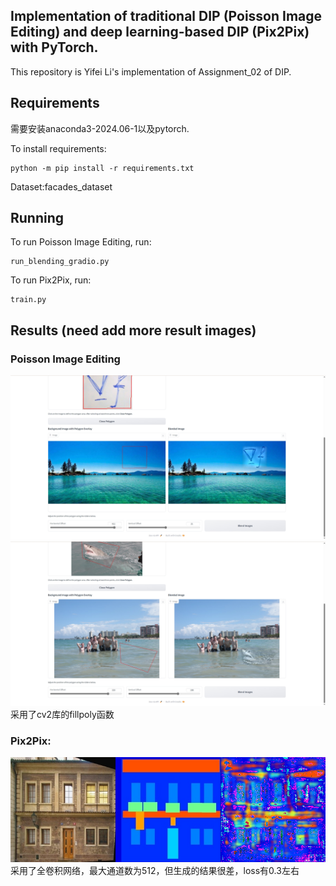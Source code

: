 ## Implementation of traditional DIP (Poisson Image Editing) and deep learning-based DIP (Pix2Pix) with PyTorch.

This repository is Yifei Li's implementation of Assignment_02 of DIP. 

## Requirements

需要安装anaconda3-2024.06-1以及pytorch.

To install requirements:

```setup
python -m pip install -r requirements.txt
```

Dataset:facades_dataset

## Running

To run Poisson Image Editing, run:

```Poisson Image Editing
run_blending_gradio.py
```

To run Pix2Pix, run:

```Pix2Pix
train.py
```

## Results (need add more result images)
### Poisson Image Editing
<img src="pics/blend1.png" alt="alt text" width="800">
<img src="pics/blend2.png" alt="alt text" width="800">
采用了cv2库的fillpoly函数


### Pix2Pix:
<img src="pics/result_1.png" alt="alt text" width="800">
采用了全卷积网络，最大通道数为512，但生成的结果很差，loss有0.3左右
